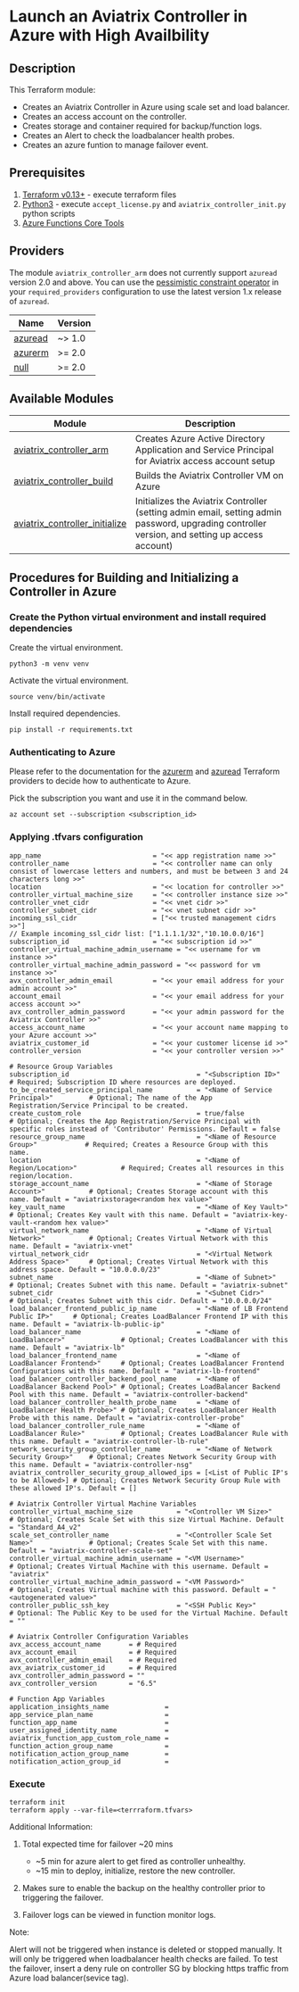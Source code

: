 # Launch an Aviatrix Controller in Azure with High Availbility

## Description

This Terraform module:

- Creates an Aviatrix Controller in Azure using scale set and load balancer.
- Creates an access account on the controller.
- Creates storage and container required for backup/function logs.
- Creates an Alert to check the loadbalancer health probes.
- Creates an azure funtion to manage failover event.

## Prerequisites

1. [Terraform v0.13+](https://www.terraform.io/downloads.html) - execute terraform files
2. [Python3](https://www.python.org/downloads/) - execute `accept_license.py` and `aviatrix_controller_init.py` python
   scripts
3. [Azure Functions Core Tools](https://docs.microsoft.com/en-us/azure/azure-functions/functions-run-local?tabs=v4%2Cwindows%2Ccsharp%2Cportal%2Cbash)

## Providers

The module `aviatrix_controller_arm` does not currently support `azuread` version 2.0 and above. You can use the [pessimistic constraint operator](https://www.terraform.io/docs/language/expressions/version-constraints.html#gt--1) in your `required_providers` configuration to use the latest version 1.x release of `azuread`.

| Name | Version |
|------|---------|
| <a name="provider_azuread"></a> [azuread](#provider\_azuread) | ~> 1.0 |
| <a name="provider_azurerm"></a> [azurerm](#provider\_azurerm) | \>= 2.0 |
| <a name="provider_null"></a> [null](#provider\_null) | \>= 2.0 |

## Available Modules

Module  | Description |
| ------- | ----------- |
|[aviatrix_controller_arm](modules/aviatrix_controller_arm) |Creates Azure Active Directory Application and Service Principal for Aviatrix access account setup |
|[aviatrix_controller_build](modules/aviatrix_controller_build) |Builds the Aviatrix Controller VM on Azure |
|[aviatrix_controller_initialize](modules/aviatrix_controller_initialize) | Initializes the Aviatrix Controller (setting admin email, setting admin password, upgrading controller version, and setting up access account) |

## Procedures for Building and Initializing a Controller in Azure

### Create the Python virtual environment and install required dependencies

Create the virtual environment.

``` shell
python3 -m venv venv
```

Activate the virtual environment.

``` shell
source venv/bin/activate
```

Install required dependencies.

``` shell
pip install -r requirements.txt
```

### Authenticating to Azure

Please refer to the documentation for
the [azurerm](https://registry.terraform.io/providers/hashicorp/azurerm/latest/docs)
and [azuread](https://registry.terraform.io/providers/hashicorp/azuread/latest/docs) Terraform providers to decide how
to authenticate to Azure.

Pick the subscription you want and use it in the command below.

```shell
az account set --subscription <subscription_id>
````

### Applying .tfvars configuration

```hcl
app_name                            = "<< app registration name >>"
controller_name                     = "<< controller name can only consist of lowercase letters and numbers, and must be between 3 and 24 characters long >>" 
location                            = "<< location for controller >>"
controller_virtual_machine_size     = "<< controller instance size >>"
controller_vnet_cidr                = "<< vnet cidr >>"
controller_subnet_cidr              = "<< vnet subnet cidr >>"
incoming_ssl_cidr                   = ["<< trusted management cidrs >>"]
// Example incoming_ssl_cidr list: ["1.1.1.1/32","10.10.0.0/16"]
subscription_id                     = "<< subscription id >>"
controller_virtual_machine_admin_username = "<< username for vm instance >>"
controller_virtual_machine_admin_password = "<< password for vm instance >>"
avx_controller_admin_email          = "<< your email address for your admin account >>"
account_email                       = "<< your email address for your access account >>"
avx_controller_admin_password       = "<< your admin password for the Aviatrix Controller >>"
access_account_name                 = "<< your account name mapping to your Azure account >>"
aviatrix_customer_id                = "<< your customer license id >>"
controller_version                  = "<< your controller version >>"
```

```hcl
# Resource Group Variables
subscription_id                                = "<Subscription ID>"                   # Required; Subscription ID where resources are deployed.
to_be_created_service_principal_name           = "<Name of Service Principal>"         # Optional; The name of the App Registration/Service Principal to be created.
create_custom_role                             = true/false                            # Optional; Creates the App Registration/Service Principal with specific roles instead of 'Contributor' Permissions. Default = false
resource_group_name                            = "<Name of Resource Group>"            # Required; Creates a Resource Group with this name.
location                                       = "<Name of Region/Location>"           # Required; Creates all resources in this region/location.
storage_account_name                           = "<Name of Storage Account>"           # Optional; Creates Storage account with this name. Default = "aviatrixstorage<random hex value>"
key_vault_name                                 = "<Name of Key Vault>"                 # Optional; Creates Key vault with this name. Default = "aviatrix-key-vault-<random hex value>"
virtual_network_name                           = "<Name of Virtual Network>"           # Optional; Creates Virtual Network with this name. Default = "aviatrix-vnet"
virtual_network_cidr                           = "<Virtual Network Address Space>"     # Optional; Creates Virtual Network with this address space. Default = "10.0.0.0/23"
subnet_name                                    = "<Name of Subnet>"                    # Optional; Creates Subnet with this name. Default = "aviatrix-subnet"
subnet_cidr                                    = "<Subnet Cidr>"                       # Optional; Creates Subnet with this cidr. Default = "10.0.0.0/24"
load_balancer_frontend_public_ip_name          = "<Name of LB Frontend Public IP>"     # Optional; Creates LoadBalancer Frontend IP with this name. Default = "aviatrix-lb-public-ip"
load_balancer_name                             = "<Name of LoadBalancer>"              # Optional; Creates LoadBalancer with this name. Default = "aviatrix-lb"
load_balancer_frontend_name                    = "<Name of LoadBalancer Frontend>"     # Optional; Creates LoadBalancer Frontend Configurations with this name. Default = "aviatrix-lb-frontend"
load_balancer_controller_backend_pool_name     = "<Name of LoadBalancer Backend Pool>" # Optional; Creates LoadBalancer Backend Pool with this name. Default = "aviatrix-controller-backend"
load_balancer_controller_health_probe_name     = "<Name of LoadBalancer Health Probe>" # Optional; Creates LoadBalancer Health Probe with this name. Default = "aviatrix-controller-probe"
load_balancer_controller_rule_name             = "<Name of LoadBalancer Rule>"         # Optional; Creates LoadBalancer Rule with this name. Default = "aviatrix-controller-lb-rule"
network_security_group_controller_name         = "<Name of Network Security Group>"    # Optional; Creates Network Security Group with this name. Default = "aviatrix-controller-nsg"
aviatrix_controller_security_group_allowed_ips = [<List of Public IP's to be Allowed>] # Optional; Creates Network Security Group Rule with these allowed IP's. Default = []

# Aviatrix Controller Virtual Machine Variables
controller_virtual_machine_size           = "<Controller VM Size>"                     # Optional; Creates Scale Set with this size Virtual Machine. Default = "Standard_A4_v2"
scale_set_controller_name                 = "<Controller Scale Set Name>"              # Optional; Creates Scale Set with this name. Default = "aviatrix-controller-scale-set"
controller_virtual_machine_admin_username = "<VM Username>"                            # Optional; Creates Virtual Machine with this username. Default = "aviatrix"
controller_virtual_machine_admin_password = "<VM Password>"                            # Optional; Creates Virtual machine with this password. Default = "<autogenerated value>"
controller_public_ssh_key                 = "<SSH Public Key>"                         # Optional: The Public Key to be used for the Virtual Machine. Default = ""

# Aviatrix Controller Configuration Variables
avx_access_account_name       = # Required
avx_account_email             = # Required
avx_controller_admin_email    = # Required
avx_aviatrix_customer_id      = # Required
avx_controller_admin_password = ""
avx_controller_version        = "6.5"

# Function App Variables
application_insights_name              = 
app_service_plan_name                  = 
function_app_name                      = 
user_assigned_identity_name            = 
aviatrix_function_app_custom_role_name = 
function_action_group_name             = 
notification_action_group_name         = 
notification_action_group_id           = 
```

### Execute

```shell
terraform init
terraform apply --var-file=<terrraform.tfvars>
````

Additional Information:

1. Total expected time for failover ~20 mins
    - ~5 min for azure alert to get fired as controller unhealthy.
    - ~15 min to deploy, initialize, restore the new controller.

2. Makes sure to enable the backup on the healthy controller prior to triggering the failover.

3. Failover logs can be viewed in function monitor logs.

Note:

Alert will not be triggered when instance is deleted or stopped manually. It will only be triggered when loadbalancer health checks are failed.
To test the failover, insert a deny rule on controller SG by blocking https traffic from Azure load balancer(sevice tag).
